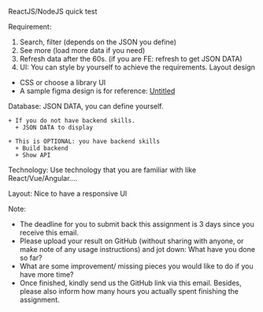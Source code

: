 ReactJS/NodeJS quick test

Requirement:

1. Search, filter (depends on the JSON you define)
2. See more (load more data if you need)
3. Refresh data after the 60s. (if you are FE: refresh to get JSON DATA)
4. UI: You can style by yourself to achieve the requirements. Layout design

- CSS or choose a library UI
- A sample figma design is for reference: [Untitled](<https://www.figma.com/design/Ki2siJInpEP3eoKOIMD84R/Untitled-(Copy)?node-id=84-704&node-type=instance&m=dev>)

Database:
JSON DATA, you can define yourself.

```
+ If you do not have backend skills.
  + JSON DATA to display

+ This is OPTIONAL: you have backend skills
  + Build backend
  + Show API
```

Technology:
Use technology that you are familiar with like React/Vue/Angular....

Layout:
Nice to have a responsive UI

Note:

- The deadline for you to submit back this assignment is 3 days since you receive this email.
- Please upload your result on GitHub (without sharing with anyone, or make note of any usage instructions) and jot down: What have you done so far?
- What are some improvement/ missing pieces you would like to do if you have more time?
- Once finished, kindly send us the GitHub link via this email. Besides, please also inform how many hours you actually spent finishing the assignment.
